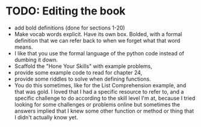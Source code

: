 # TODO: Editing the book

- add bold definitions (done for sections 1-20)
- Make vocab words explicit. Have its own box. Bolded, with a formal definition that we can refer back to when we forget what that word means. 
- I like that you use the formal language of the python code instead of dumbing it down.
- Scaffold the "Hone Your Skills" with example problems, 
- provide some example code to read for chapter 24, 
- provide some riddles to solve when defining functions. 
- You do this sometimes, like for the List Comprehension example, and that was gold. I loved that I had a specific resource to refer to, and a specific challenge to do according to the skill level I'm at, because I tried looking for some challenges or problems online but sometimes the answers implied that I knew some other function or method or thing that I didn't actually know yet.

